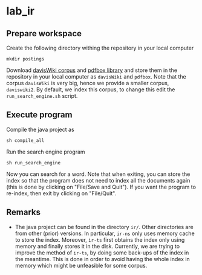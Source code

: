 # lab_ir


## Prepare workspace

Create the following directory withing the repository in your local computer
```
mkdir postings
```

Download [davisWiki corpus](http://www.csc.kth.se/~jboye/teaching/ir/davisWiki.zip) and [pdfbox library](http://www.csc.kth.se/~jboye/teaching/ir/pdfbox.zip) and store them in the repository in your local computer as `davisWiki` and `pdfbox`. Note that the corpus `davisWiki` is very big, hence we provide a smaller corpus, `daviswiki2`. By default, we index this corpus, to change this edit the `run_search_engine.sh` script.


## Execute program

Compile the java project as
```
sh compile_all
```

Run the search engine program

```
sh run_search_engine
```

Now you can search for a word. Note that when exiting, you can store the index so that the program does not need to index all the documents again (this is done by clicking on "File/Save and Quit"). If you want the program to re-index, then exit by clicking on "File/Quit".


## Remarks

- The java project can be found in the directory `ir/`. Other directories are from other (prior) versions. In particular, `ir-ns` only uses memory cache to store the index. Moreover, `ir-ts` first obtains the index only using memory and finally stores it in the disk. Currently, we are trying to improve the method of `ir-ts`, by doing some back-ups of the index in the meantime. This is done in order to avoid having the whole index in memory which might be unfeasible for some corpus.
